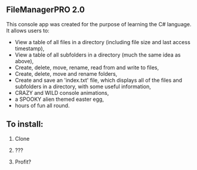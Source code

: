 ## FileManagerPRO 2.0

This console app was created for the purpose of learning the C# language.  It allows users to:

- View a table of all files in a directory (including file size and last access timestamp),
- View a table of all subfolders in a directory (much the same idea as above),
- Create, delete, move, rename, read from and write to files,
- Create, delete, move and rename folders,
- Create and save an 'index.txt' file, which displays all of the files and subfolders in a directory, with some useful information,
- CRAZY and WILD console animations,
- a SPOOKY alien themed easter egg,
- hours of fun all round. 

## To install:

1) Clone

2) ???

3) Profit?